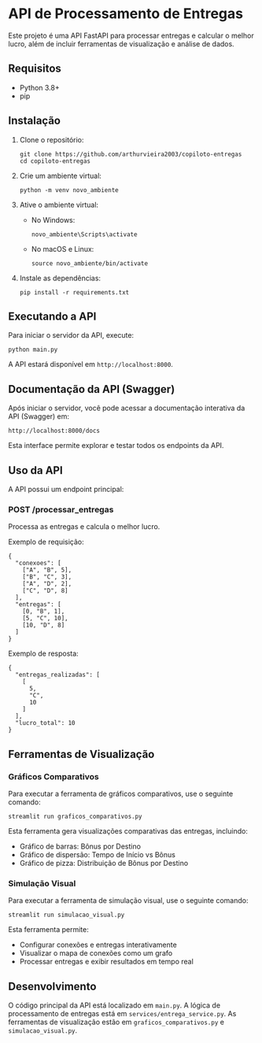 # API de Processamento de Entregas

Este projeto é uma API FastAPI para processar entregas e calcular o melhor lucro, além de incluir ferramentas de visualização e análise de dados.

## Requisitos

- Python 3.8+
- pip

## Instalação

1. Clone o repositório:

   ```
   git clone https://github.com/arthurvieira2003/copiloto-entregas
   cd copiloto-entregas
   ```

2. Crie um ambiente virtual:

   ```
   python -m venv novo_ambiente
   ```

3. Ative o ambiente virtual:

   - No Windows:
     ```
     novo_ambiente\Scripts\activate
     ```
   - No macOS e Linux:
     ```
     source novo_ambiente/bin/activate
     ```

4. Instale as dependências:
   ```
   pip install -r requirements.txt
   ```

## Executando a API

Para iniciar o servidor da API, execute:

```
python main.py
```

A API estará disponível em `http://localhost:8000`.

## Documentação da API (Swagger)

Após iniciar o servidor, você pode acessar a documentação interativa da API (Swagger) em:

    http://localhost:8000/docs

Esta interface permite explorar e testar todos os endpoints da API.

## Uso da API

A API possui um endpoint principal:

### POST /processar_entregas

Processa as entregas e calcula o melhor lucro.

Exemplo de requisição:

```
{
  "conexoes": [
    ["A", "B", 5],
    ["B", "C", 3],
    ["A", "D", 2],
    ["C", "D", 8]
  ],
  "entregas": [
    [0, "B", 1],
    [5, "C", 10],
    [10, "D", 8]
  ]
}
```

Exemplo de resposta:

```
{
  "entregas_realizadas": [
    [
      5,
      "C",
      10
    ]
  ],
  "lucro_total": 10
}
```

## Ferramentas de Visualização

### Gráficos Comparativos

Para executar a ferramenta de gráficos comparativos, use o seguinte comando:

```
streamlit run graficos_comparativos.py
```

Esta ferramenta gera visualizações comparativas das entregas, incluindo:

- Gráfico de barras: Bônus por Destino
- Gráfico de dispersão: Tempo de Início vs Bônus
- Gráfico de pizza: Distribuição de Bônus por Destino

### Simulação Visual

Para executar a ferramenta de simulação visual, use o seguinte comando:

```
streamlit run simulacao_visual.py
```

Esta ferramenta permite:

- Configurar conexões e entregas interativamente
- Visualizar o mapa de conexões como um grafo
- Processar entregas e exibir resultados em tempo real

## Desenvolvimento

O código principal da API está localizado em `main.py`. A lógica de processamento de entregas está em `services/entrega_service.py`. As ferramentas de visualização estão em `graficos_comparativos.py` e `simulacao_visual.py`.
